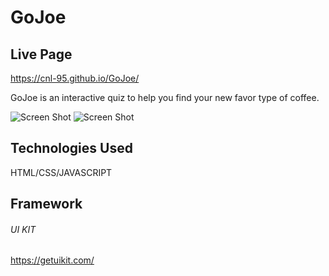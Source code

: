 # GoJoe

## Live Page
https://cnl-95.github.io/GoJoe/

GoJoe is an interactive quiz to help you find your new favor type of coffee.

![Screen Shot](https://github.com/cnl-95/GoJoe/blob/38ef07b6c4cb71c4e96e03de4b6b3ae963e29c42/IMGS/Screenshot_1.png)
![Screen Shot](https://github.com/cnl-95/GoJoe/blob/977414a9b8a1f04b89a5c2d23ce7e7d2737391ee/IMGS/Screenshot_2.png)
## Technologies Used

HTML/CSS/JAVASCRIPT

## Framework

###### UI KIT 
https://getuikit.com/
